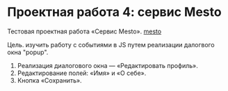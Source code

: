 # Проектная работа 4: сервис Mesto

Тестовая проектная работа «Cервис Mesto». 
[mesto](https://g-s2-a.github.io/mesto/)

Цель. изучить работу с событиями в JS путем реализации далогвого окна "popup". 
1. Реализация диалогового окна — «Редактировать профиль».
2. Редактирование полей: «Имя» и «О себе».
3. Кнопка «Сохранить».